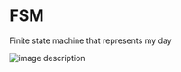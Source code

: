 # FSM
Finite state machine that represents my day

![image description](https://i.postimg.cc/L5zbJ983/graph.png)
